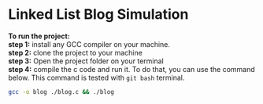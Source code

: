 # Linked List Blog Simulation
<strong>To run the project:</strong><br>
<strong>step 1:</strong> install any GCC compiler on your machine.<br>
<strong>step 2:</strong> clone the project to your machine<br>
<strong>step 3:</strong> Open the project folder on your terminal<br>
<strong>step 4:</strong> compile the c code and run it. To do that, you can use the command below. This command is tested with `git bash` terminal.<br>
```bash
gcc -o blog ./blog.c && ./blog
```
